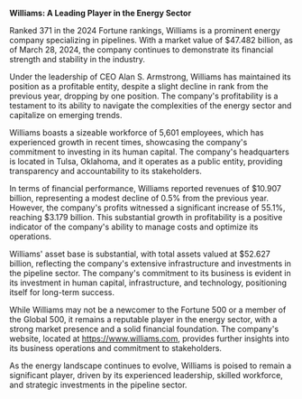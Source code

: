 **Williams: A Leading Player in the Energy Sector**

Ranked 371 in the 2024 Fortune rankings, Williams is a prominent energy company specializing in pipelines. With a market value of $47.482 billion, as of March 28, 2024, the company continues to demonstrate its financial strength and stability in the industry.

Under the leadership of CEO Alan S. Armstrong, Williams has maintained its position as a profitable entity, despite a slight decline in rank from the previous year, dropping by one position. The company's profitability is a testament to its ability to navigate the complexities of the energy sector and capitalize on emerging trends.

Williams boasts a sizeable workforce of 5,601 employees, which has experienced growth in recent times, showcasing the company's commitment to investing in its human capital. The company's headquarters is located in Tulsa, Oklahoma, and it operates as a public entity, providing transparency and accountability to its stakeholders.

In terms of financial performance, Williams reported revenues of $10.907 billion, representing a modest decline of 0.5% from the previous year. However, the company's profits witnessed a significant increase of 55.1%, reaching $3.179 billion. This substantial growth in profitability is a positive indicator of the company's ability to manage costs and optimize its operations.

Williams' asset base is substantial, with total assets valued at $52.627 billion, reflecting the company's extensive infrastructure and investments in the pipeline sector. The company's commitment to its business is evident in its investment in human capital, infrastructure, and technology, positioning itself for long-term success.

While Williams may not be a newcomer to the Fortune 500 or a member of the Global 500, it remains a reputable player in the energy sector, with a strong market presence and a solid financial foundation. The company's website, located at https://www.williams.com, provides further insights into its business operations and commitment to stakeholders.

As the energy landscape continues to evolve, Williams is poised to remain a significant player, driven by its experienced leadership, skilled workforce, and strategic investments in the pipeline sector.